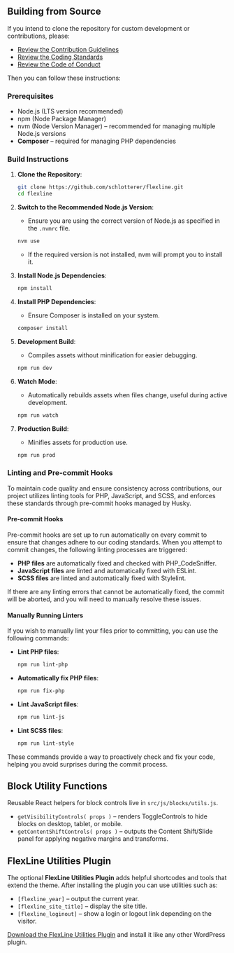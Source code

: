 ## Building from Source

If you intend to clone the repository for custom development or contributions, please:
- [Review the Contribution Guidelines](CONTRIBUTION_GUIDELINES.md)
- [Review the Coding Standards](CODING_STANDARDS.md)
- [Review the Code of Conduct](CODE_OF_CONDUCT.md)

Then you can follow these instructions:

### Prerequisites

- Node.js (LTS version recommended)
- npm (Node Package Manager)
- nvm (Node Version Manager) – recommended for managing multiple Node.js versions
- **Composer** – required for managing PHP dependencies

### Build Instructions

1. **Clone the Repository**:
   ```bash
   git clone https://github.com/schlotterer/flexline.git
   cd flexline
   ```

2. **Switch to the Recommended Node.js Version**:
   - Ensure you are using the correct version of Node.js as specified in the `.nvmrc` file.
   ```bash
   nvm use
   ```
   - If the required version is not installed, nvm will prompt you to install it.

3. **Install Node.js Dependencies**:
   ```bash
   npm install
   ```

4. **Install PHP Dependencies**:
   - Ensure Composer is installed on your system.
   ```bash
   composer install
   ```

5. **Development Build**:
   - Compiles assets without minification for easier debugging.
   ```bash
   npm run dev
   ```

6. **Watch Mode**:
   - Automatically rebuilds assets when files change, useful during active development.
   ```bash
   npm run watch
   ```

7. **Production Build**:
   - Minifies assets for production use.
   ```bash
   npm run prod
   ```

### Linting and Pre-commit Hooks

To maintain code quality and ensure consistency across contributions, our project utilizes linting tools for PHP, JavaScript, and SCSS, and enforces these standards through pre-commit hooks managed by Husky.

#### Pre-commit Hooks

Pre-commit hooks are set up to run automatically on every commit to ensure that changes adhere to our coding standards. When you attempt to commit changes, the following linting processes are triggered:

- **PHP files** are automatically fixed and checked with PHP_CodeSniffer.
- **JavaScript files** are linted and automatically fixed with ESLint.
- **SCSS files** are linted and automatically fixed with Stylelint.

If there are any linting errors that cannot be automatically fixed, the commit will be aborted, and you will need to manually resolve these issues.

#### Manually Running Linters

If you wish to manually lint your files prior to committing, you can use the following commands:

- **Lint PHP files**:
  ```bash
  npm run lint-php
  ```

- **Automatically fix PHP files**:
  ```bash
  npm run fix-php
  ```

- **Lint JavaScript files**:
  ```bash
  npm run lint-js
  ```

- **Lint SCSS files**:
  ```bash
  npm run lint-style
  ```

These commands provide a way to proactively check and fix your code, helping you avoid surprises during the commit process.

## Block Utility Functions

Reusable React helpers for block controls live in `src/js/blocks/utils.js`.

- `getVisibilityControls( props )` – renders ToggleControls to hide blocks on desktop, tablet, or mobile.
- `getContentShiftControls( props )` – outputs the Content Shift/Slide panel for applying negative margins and transforms.

## FlexLine Utilities Plugin

The optional **FlexLine Utilities Plugin** adds helpful shortcodes and tools that extend the theme. After installing the plugin you can use utilities such as:

- `[flexline_year]` – output the current year.
- `[flexline_site_title]` – display the site title.
- `[flexline_loginout]` – show a login or logout link depending on the visitor.

[Download the FlexLine Utilities Plugin](https://github.com/wpengine/flexline/releases/latest/download/flexline-utilities.zip) and install it like any other WordPress plugin.
